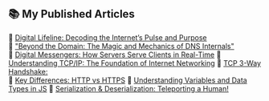 ## 📚 My Published Articles  

🔗 [Digital Lifeline: Decoding the Internet’s Pulse and Purpose](https://the-tech-blog.hashnode.dev/digital-lifeline-decoding-the-internets-pulse-and-purpose)  
🔗 ["Beyond the Domain: The Magic and Mechanics of DNS Internals"](https://the-tech-blog.hashnode.dev/beyond-the-domain-the-magic-and-mechanics-of-dns-internals)  
🔗 [Digital Messengers: How Servers Serve Clients in Real-Time](https://the-tech-blog.hashnode.dev/digital-messengers-how-servers-serve-clients-in-real-time) 
🔗 [Understanding TCP/IP: The Foundation of Internet Networking](https://the-tech-blog.hashnode.dev/understanding-tcpip-the-foundation-of-internet-networking) 
🔗 [TCP 3-Way Handshake:](https://the-tech-blog.hashnode.dev/tcp-3-way-handshake)  
🔗 [Key Differences: HTTP vs HTTPS](https://the-tech-blog.hashnode.dev/key-differences-http-vs-https)
🔗 [Understanding Variables and Data Types in JS](https://the-tech-blog.hashnode.dev/understanding-variables-and-data-types-in-js)
🔗 [Serialization & Deserialization: Teleporting a Human!](https://the-tech-blog.hashnode.dev/serialization-deserialization-teleporting-a-human)